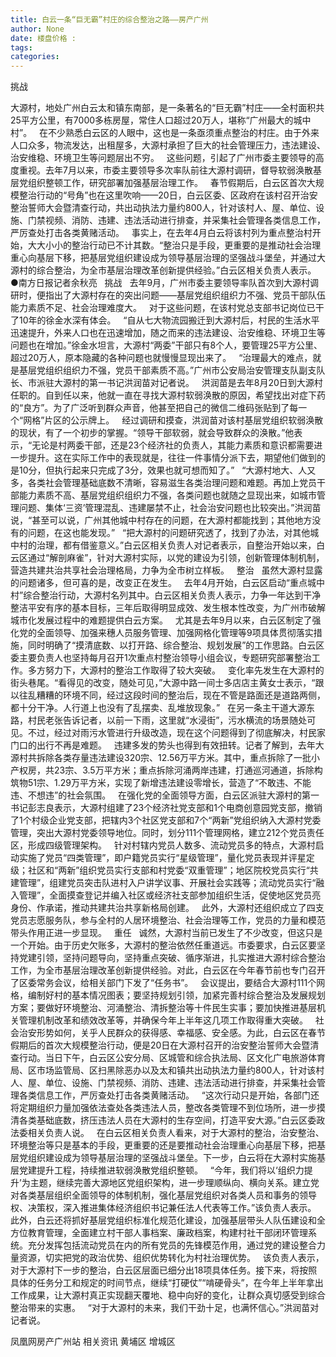 ```yaml
---
title: 白云一条“巨无霸”村庄的综合整治之路——房产广州
author: None
date: 楼盘价格 : 
tags: 
categories: 
---
```

挑战  
<!-- more -->
大源村，地处广州白云太和镇东南部，是一条著名的“巨无霸”村庄——全村面积共25平方公里，有7000多栋房屋，常住人口超过20万人，堪称“广州最大的城中村”。  
在不少熟悉白云区的人眼中，这也是一条亟须重点整治的村庄。由于外来人口众多，物流发达，出租屋多，大源村承担了巨大的社会管理压力，违法建设、治安维稳、环境卫生等问题层出不穷。  
这些问题，引起了广州市委主要领导的高度重视。去年7月以来，市委主要领导多次率队前往大源村调研，督导软弱涣散基层党组织整顿工作，研究部署加强基层治理工作。  
春节假期后，白云区首次大规模整治行动的“号角”也在这里吹响——20日，白云区委、区政府在该村召开治安整治誓师大会暨清查行动，共出动执法力量约800人，针对该村人、屋、单位、设施、门禁视频、消防、违建、违法活动进行排查，并采集社会管理各类信息工作，严厉查处打击各类黄赌活动。  
事实上，在去年4月白云将该村列为重点整治村开始，大大小小的整治行动已不计其数。“整治只是手段，更重要的是推动社会治理重心向基层下移，把基层党组织建设成为领导基层治理的坚强战斗堡垒，并通过大源村的综合整治，为全市基层治理改革创新提供经验。”白云区相关负责人表示。  
●南方日报记者余秋亮  
挑战  
去年9月，广州市委主要领导率队首次到大源村调研时，便指出了大源村存在的突出问题——基层党组织组织力不强、党员干部队伍能力素质不足、社会治理难度大。  
对于这些问题，在该村党总支部书记岗位已干了10年的徐金水深有体会。  
“自从七大物流园搬迁到大源村后，村民的生活水平迅速提升，外来人口也在迅速增加，随之而来的违法建设、治安维稳、环境卫生等问题也在增加。”徐金水坦言，大源村“两委”干部只有8个人，要管理25平方公里、超过20万人，原本隐藏的各种问题也就慢慢显现出来了。  
“治理最大的难点，就是基层党组织组织力不强，党员干部素质不高。”广州市公安局治安管理支队副支队长、市派驻大源村的第一书记洪润苗对记者说。  
洪润苗是去年8月20日到大源村任职的。自到任以来，他就一直在寻找大源村软弱涣散的原因，希望找出对症下药的“良方”。为了广泛听到群众声音，他甚至把自己的微信二维码张贴到了每一个“网格”片区的公示牌上。  
经过调研和摸查，洪润苗对该村基层党组织软弱涣散的现状，有了一个初步的掌握。“领导干部软弱，就会导致群众的涣散。”他表示，“无论是村两委干部，还是23个经济社的负责人，其能力素质和意识都需要进一步提升。这在实际工作中的表现就是，往往一件事情分派下去，期望他们做到的是10分，但执行起来只完成了3分，效果也就可想而知了。”  
“大源村地大、人又多，各类社会管理基础底数不清晰，容易滋生各类治理问题和难题。再加上党员干部能力素质不高、基层党组织组织力不强，各类问题也就随之显现出来，如城市管理问题、集体‘三资’管理混乱、违建屡禁不止，社会治安问题也比较突出。”洪润苗说，“甚至可以说，广州其他城中村存在的问题，在大源村都能找到；其他地方没有的问题，在这也能发现。”  
“把大源村的问题研究透了，找到了办法，对其他城中村的治理，都有借鉴意义。”白云区相关负责人对记者表示，自整治开始以来，白云区通过“解剖麻雀”，针对大源村实际，以党的建设为引领，创新管理体制机制，营造共建共治共享社会治理格局，力争为全市树立样板。  
整治  
虽然大源村显露的问题诸多，但可喜的是，改变正在发生。  
去年4月开始，白云区启动“重点城中村”综合整治行动，大源村名列其中。白云区相关负责人表示，力争一年达到干净整洁平安有序的基本目标，三年后取得明显成效、发生根本性改变，为广州市破解城市化发展过程中的难题提供白云方案。  
尤其是去年9月以来，白云区制定了强化党的全面领导、加强来穗人员服务管理、加强网格化管理等9项具体贯彻落实措施，同时明确了“摸清底数、以打开路、综合整治、规划发展”的工作思路。白云区委主要负责人也坚持每月召开1次重点村整治领导小组会议，专题研究部署整治工作。多方努力下，大源村的整治工作取得了较大突破。  
变化率先发生在大源村的街头巷尾。“看得见的改变，随处可见，”大源中路一间士多店店主黄女士表示，“跟以往乱糟糟的环境不同，经过这段时间的整治后，现在不管是路面还是道路两侧，都十分干净。人行道上也没有了乱摆卖、乱堆放现象。”  
在另一条主干道大源东路，村民老张告诉记者，以前一下雨，这里就“水浸街”，污水横流的场景随处可见。不过，经过对雨污水管进行升级改造，现在这个问题得到了彻底解决，村民家门口的出行不再是难题。  
违建多发的势头也得到有效扭转。记者了解到，去年大源村共拆除各类存量违法建设320宗、12.56万平方米。其中，重点拆除了一批小产权房，共23宗、3.5万平方米；重点拆除河涌两岸违建，打通巡河通道，拆除构筑物51宗、1.29万平方米，实现了新增违法建设零增长，营造了“不敢违、不能违、不想违”的社会氛围。  
在强化党的全面领导方面，白云区派驻大源村的第一书记彭志良表示，大源村组建了23个经济社党支部和1个电商创意园党支部，撤销了1个村级企业党支部，把辖内3个社区党支部和7个“两新”党组织纳入大源村党委管理，突出大源村党委领导地位。同时，划分111个管理网格，建立212个党员责任区，形成四级管理架构。  
针对村辖内党员人数多、流动党员多的特点，大源村启动实施了党员“四类管理”，即户籍党员实行“星级管理”，量化党员表现并评星定级；社区和“两新”组织党员实行支部和村党委“双重管理”；地区院校党员实行“共建管理”，组建党员突击队进村入户讲学议事、开展社会实践等；流动党员实行“融入管理”，全面摸查登记并编入社区或经济社支部参加组织生活，促使地区党员亮身份、作承诺，推动共建共治共享新格局创建。  
此外，大源村还组织成立了四支党员志愿服务队，参与全村的人居环境整治、社会治理等工作，党员的力量和模范带头作用正进一步显现。  
重任  
诚然，大源村当前已发生了不少改变，但这只是一个开始。由于历史欠账多，大源村的整治依然任重道远。市委要求，白云区要坚持党建引领，坚持问题导向，坚持重点突破、循序渐进，扎实推进大源村综合整治工作，为全市基层治理改革创新提供经验。对此，白云区在今年春节前也专门召开了区委常务会议，给相关部门下发了“任务书”。  
会议提出，要结合大源村111个网格，编制好村的基本情况图表；要坚持规划引领，加紧完善村综合整治及发展规划方案；要做好环境整治、河涌整治、清拆整治等十件民生实事；要加快推进基层机关管理机制改革和绩效改革等，并确保今年上半年这几项工作取得重大突破。  
社会治安形势如何，关乎人民群众的获得感、幸福感、安全感。为此，白云区在春节假期后的首次大规模整治行动，便是20日在大源村召开的治安整治誓师大会暨清查行动。当日下午，白云区公安分局、区城管和综合执法局、区文化广电旅游体育局、区市场监管局、区扫黑除恶办以及太和镇共出动执法力量约800人，针对该村人、屋、单位、设施、门禁视频、消防、违建、违法活动进行排查，并采集社会管理各类信息工作，严厉查处打击各类黄赌活动。  
“这次行动只是开始，各部门还将定期组织力量加强依法查处各类违法人员，整改各类管理不到位场所，进一步摸清各类基础底数，挤压违法人员在大源村的生存空间，打造平安大源。”白云区委政法委相关负责人说。  
在白云区相关负责人看来，对于大源村的整治，治安整治、环境整治等只是基本的手段，更重要的还是要推动社会治理重心向基层下移，把基层党组织建设成为领导基层治理的坚强战斗堡垒。下一步，白云将在大源村实施基层党建提升工程，持续推进软弱涣散党组织整顿。  
“今年，我们将以‘组织力提升’为主题，继续完善大源地区党组织架构，进一步理顺纵向、横向关系。建立党对各类基层组织全面领导的体制机制，强化基层党组织对各类人员和事务的领导权、决策权，深入推进集体经济组织书记兼任法人代表等工作。”该负责人表示。  
此外，白云还将抓好基层党组织标准化规范化建设，加强基层带头人队伍建设和全方位教育管理，全面建立村干部人事档案、廉政档案，构建村社干部闭环管理系统。充分发挥包括流动党员在内的所有党员的先锋模范作用，通过党的建设整合力量资源，切实把党的政治优势、组织优势转化为村社治理优势。  
该负责人表示，对于大源村下一步的整治，白云区层面已细分出18项具体任务。接下来，将按照具体的任务分工和规定的时间节点，继续“打硬仗”“啃硬骨头”，在今年上半年拿出工作成果，让大源村真正实现翻天覆地、稳中向好的变化，让群众真切感受到综合整治带来的实惠。  
“对于大源村的未来，我们干劲十足，也满怀信心。”洪润苗对记者说。  
                        
                        
                        
                        
                                        
                    
                    
                
                    
                    
                    
                
                    
                
凤凰网房产广州站
相关资讯
黄埔区
增城区
	                        
	                    
	                        
	                    
